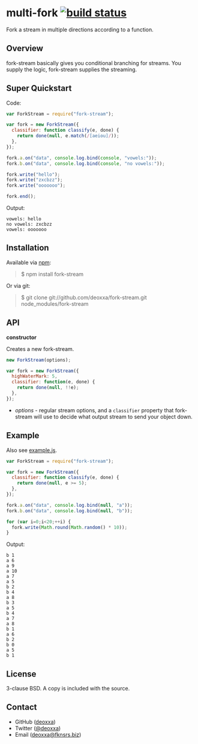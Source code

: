 multi-fork [![build status](https://travis-ci.org/deoxxa/fork-stream.png)](https://travis-ci.org/deoxxa/fork-stream)
===========

Fork a stream in multiple directions according to a function.

Overview
--------

fork-stream basically gives you conditional branching for streams. You supply
the logic, fork-stream supplies the streaming.

Super Quickstart
----------------

Code:

```javascript
var ForkStream = require("fork-stream");

var fork = new ForkStream({
  classifier: function classify(e, done) {
    return done(null, e.match(/[aeiou]/));
  },
});

fork.a.on("data", console.log.bind(console, "vowels:"));
fork.b.on("data", console.log.bind(console, "no vowels:"));

fork.write("hello");
fork.write("zxcbzz");
fork.write("ooooooo");

fork.end();
```

Output:

```
vowels: hello
no vowels: zxcbzz
vowels: ooooooo
```

Installation
------------

Available via [npm](http://npmjs.org/):

> $ npm install fork-stream

Or via git:

> $ git clone git://github.com/deoxxa/fork-stream.git node_modules/fork-stream

API
---

**constructor**

Creates a new fork-stream.

```javascript
new ForkStream(options);
```

```javascript
var fork = new ForkStream({
  highWaterMark: 5,
  classifier: function(e, done) {
    return done(null, !!e);
  },
});
```

* _options_ - regular stream options, and a `classifier` property that
  fork-stream will use to decide what output stream to send your object down.

Example
-------

Also see [example.js](https://github.com/deoxxa/fork-stream/blob/master/example.js).

```javascript
var ForkStream = require("fork-stream");

var fork = new ForkStream({
  classifier: function classify(e, done) {
    return done(null, e >= 5);
  },
});

fork.a.on("data", console.log.bind(null, "a"));
fork.b.on("data", console.log.bind(null, "b"));

for (var i=0;i<20;++i) {
  fork.write(Math.round(Math.random() * 10));
}
```

Output:

```
b 1
a 6
a 9
a 10
a 7
a 5
b 2
b 4
a 8
b 3
a 5
b 4
a 7
a 8
b 1
a 6
b 2
b 0
a 5
b 1
```

License
-------

3-clause BSD. A copy is included with the source.

Contact
-------

* GitHub ([deoxxa](http://github.com/deoxxa))
* Twitter ([@deoxxa](http://twitter.com/deoxxa))
* Email ([deoxxa@fknsrs.biz](mailto:deoxxa@fknsrs.biz))
